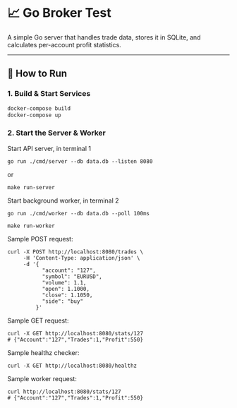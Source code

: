 # 📈 Go Broker Test

A simple Go server that handles trade data, stores it in SQLite, and calculates per-account profit statistics.

---

## 🚀 How to Run

### 1. Build & Start Services

```bash
docker-compose build
docker-compose up
```

### 2. Start the Server & Worker
Start API server, in terminal 1
```
go run ./cmd/server --db data.db --listen 8080
```
or
``` 
make run-server
``` 

Start background worker, in terminal 2
```
go run ./cmd/worker --db data.db --poll 100ms
```
```
make run-worker
```


Sample POST request:

```
curl -X POST http://localhost:8080/trades \
     -H 'Content-Type: application/json' \
     -d '{
           "account": "127",
           "symbol": "EURUSD",
           "volume": 1.1,
           "open": 1.1000,
           "close": 1.1050,
           "side": "buy"
         }'
```

Sample GET request:
```
curl -X GET http://localhost:8080/stats/127
# {"Account":"127","Trades":1,"Profit":550}
```

Sample healthz checker:
```
curl -X GET http://localhost:8080/healthz
```

Sample worker request:
```
curl http://localhost:8080/stats/127
# {"Account":"127","Trades":1,"Profit":550}
```